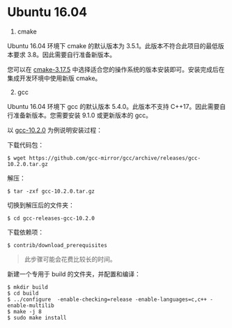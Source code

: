 # Ubuntu 16.04

1. cmake

Ubuntu 16.04 环境下 cmake 的默认版本为 3.5.1。此版本不符合此项目的最低版本要求 3.8。因此需要自行准备新版本。

您可以在 [cmake-3.17.5](https://github.com/Kitware/CMake/releases/tag/v3.17.5) 中选择适合您的操作系统的版本安装即可。安装完成后在集成开发环境中使用新版 cmake。

2. gcc

Ubuntu 16.04 环境下 gcc 的默认版本 5.4.0。此版本不支持 C++17。因此需要自行准备新版本。您需要安装 9.1.0 或更新版本的 gcc。

以 [gcc-10.2.0](https://github.com/gcc-mirror/gcc/releases/tag/releases%2Fgcc-10.2.0) 为例说明安装过程：

下载代码包：

```
$ wget https://github.com/gcc-mirror/gcc/archive/releases/gcc-10.2.0.tar.gz
```

解压：

```
$ tar -zxf gcc-10.2.0.tar.gz
```

切换到解压后的文件夹：
```
$ cd gcc-releases-gcc-10.2.0
```

下载依赖项：
```
$ contrib/download_prerequisites
```

> 此步骤可能会花费比较长的时间。

新建一个专用于 build 的文件夹，并配置和编译：
```
$ mkdir build
$ cd build
$ ../configure  -enable-checking=release -enable-languages=c,c++ -enable-multilib
$ make -j 8
$ sudo make install
```
